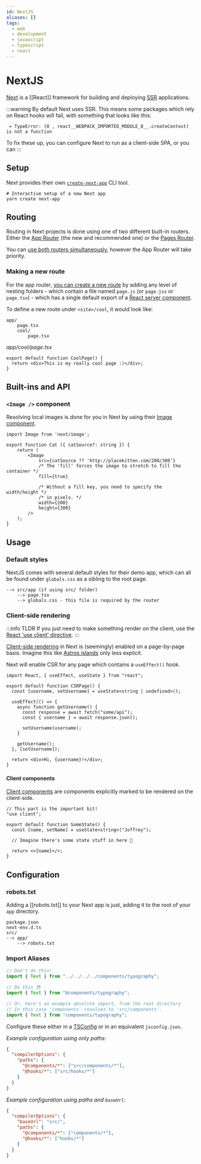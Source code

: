 ```yaml
---
id: NextJS
aliases: []
tags:
  - web
  - development
  - javascript
  - typescript
  - react
---
```


# NextJS

[Next](https://nextjs.org/) is a [[React]] framework for building and deploying [SSR](Web%20Terminology#SSR) applications.

:::warning
By default Next uses SSR. This means some packages which rely on React hooks will fail, with something that looks like this:

```
 ⨯ TypeError: (0 , react__WEBPACK_IMPORTED_MODULE_0__.createContext) is not a function
```

To fix these up, you can configure Next to run as a client-side SPA, or you can
:::

## Setup

Next provides their own [`create-next-app`](https://nextjs.org/docs/pages/api-reference/create-next-app) CLI tool.

```shell
# Interactive setup of a new Next app
yarn create next-app
```

## Routing

Routing in Next projects is done using one of two different built-in routers.
Either the [App Router](https://nextjs.org/docs/app) (the new and recommended one) or the [Pages Router](https://nextjs.org/docs/pages/building-your-application).

You can [use both routers simultaneously](https://nextjs.org/docs/app/building-your-application/routing#the-app-router), however the App Router will take priority.

### Making a new route

For the app router, [you can create a new route](https://nextjs.org/docs/app/building-your-application/routing/defining-routes#creating-routes) by adding any level of nesting folders - which contain a file named `page.js` (or `page.jsx` or `page.tsx`) - which has a single default export of a [React server component](https://nextjs.org/docs/app/building-your-application/rendering/server-components).

To define a new route under `<site>/cool`, it would look like:

```
app/
	page.tsx
	cool/
		page.tsx
```

_app/cool/page.tsx_

```tsx
export default function CoolPage() {
  return <div>This is my really cool page :)</div>;
}
```

## Built-ins and API

### `<Image />` component

Resolving local images is done for you in Next by using their [Image component](https://nextjs.org/docs/pages/api-reference/components/image).

```tsx
import Image from 'next/image';

export function Cat ({ catSource?: string }) {
	return (
		<Image
			src={catSource ?? 'http://placekitten.com/200/300'}
			/* The 'fill' forces the image to stretch to fill the container */
			fill={true}

			/* Without a fill key, you need to specify the width/height */
			/* in pixels. */
			width={200}
			height={300}
		/>
	);
}
```

## Usage

### Default styles

NextJS comes with several default styles for their demo app, which can all be found under `globals.css` as a sibling to the root page.

```
--> src/app (if using src/ folder)
	--> page.tsx
	--> globals.css - this file is required by the router
```

### Client-side rendering

:::info TLDR
If you just need to make something render on the client, use the [React 'use client' directive](https://react.dev/reference/react/use-client).
:::

[Client-side rendering](https://nextjs.org/docs/pages/building-your-application/rendering/client-side-rendering) in Next is (seemingly) enabled on a page-by-page basis. Imagine this like [Astros islands](Astro#Islands) only less explicit.

Next will enable CSR for any page which contains a `useEffect()` hook.

```tsx
import React, { useEffect, useState } from "react";

export default function CSRPage() {
  const [username, setUsername] = useState<string | undefined>();

  useEffect(() => {
    async function getUsername() {
      const response = await fetch("some/api");
      const { username } = await response.json();

      setUsername(username);
    }

    getUsername();
  }, [setUsername]);

  return <div>Hi, {username}!</div>;
}
```

#### Client components

[Client components](https://nextjs.org/docs/app/building-your-application/rendering/client-components) are components explicitly marked to be rendered on the client-side.

```tsx
// This part is the important bit!
"use client";

export default function SomeState() {
  const [name, setName] = useState<string>("Joffrey");

  // Imagine there's some state stuff in here 👻

  return <>{name}</>;
}
```

## Configuration

### robots.txt

Adding a [[robots.txt]] to your Next app is just, adding it to the root of your `app` directory.

```
package.json
next-env.d.ts
src/
--> app/
    --> robots.txt
```

### Import Aliases

```js
// Don't do this!
import { Text } from "../../../../components/typography";

// Do this 😎
import { Text } from "@components/typography";

// Or, here's an example absolute import, from the root directory
// In this case 'components' resolves to 'src/components'.
import { Text } from "components/typography";
```

Configure these either in a [TSConfig](TypeScript#Configuration) or in an equivalent `jsconfig.json`.

_Example configuration using only paths:_

```json
{
  "compilerOptions": {
    "paths": {
      "@components/*": ["src/components/*"],
      "@hooks/*": ["src/hooks/*"]
    }
  }
}
```

_Example configuration using paths and `baseUrl`_:

```json
{
  "compilerOptions": {
    "baseUrl": "src/",
    "paths": {
      "@components/*": ["components/*"],
      "@hooks/*": ["hooks/*"]
    }
  }
}
```

